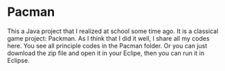 # Pacman
This a Java project that I realized at school some time ago. It is a classical game project: Packman. As I think that I did it well, I share all my codes here. You see all principle codes in the Pacman folder. Or you can just download the zip file and open it in your Eclipe, then you can run it in Eclipse.
